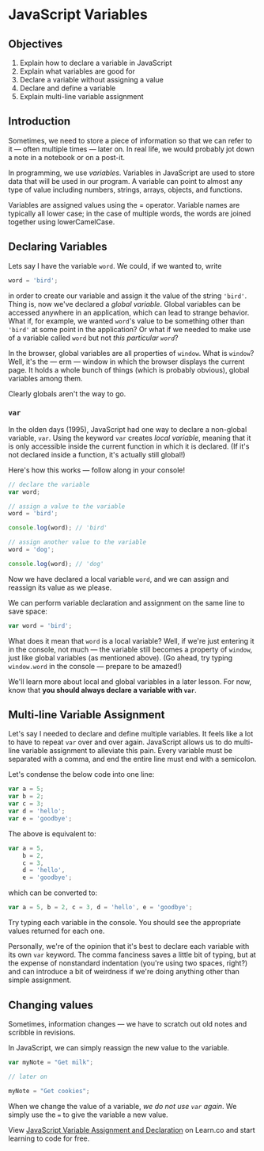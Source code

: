# JavaScript Variables

## Objectives

1. Explain how to declare a variable in JavaScript
2. Explain what variables are good for
3. Declare a variable without assigning a value
4. Declare and define a variable
5. Explain multi-line variable assignment

## Introduction

Sometimes, we need to store a piece of information so that we can refer to it — often multiple times — later on. In real life, we would probably jot down a note in a notebook or on a post-it.

In programming, we use _variables_. Variables in JavaScript are used to store data that will be used in our program. A variable can point to almost any type of value including numbers, strings, arrays, objects, and functions.

Variables are assigned values using the = operator. Variable names are typically all lower case; in the case of multiple words, the words are joined together using lowerCamelCase.


## Declaring Variables

Lets say I have the variable `word`. We could, if we wanted to, write

``` javascript
word = 'bird';
```

in order to create our variable and assign it the value of the string `'bird'`. Thing is, now we've declared a _global variable_. Global variables can be accessed anywhere in an application, which can lead to strange behavior. What if, for example, we wanted `word`'s value to be something other than `'bird'` at some point in the application? Or what if we needed to make use of a variable called `word` but not _this particular `word`_?

In the browser, global variables are all properties of `window`. What is `window`? Well, it's the — erm — window in which the browser displays the current page. It holds a whole bunch of things (which is probably obvious), global variables among them.

Clearly globals aren't the way to go.

### `var`

In the olden days (1995), JavaScript had one way to declare a non-global variable, `var`. Using the keyword `var` creates _local variable_, meaning that it is only accessible inside the current function in which it is declared. (If it's not declared inside a function, it's actually still global!)

Here's how this works — follow along in your console!

``` javascript
// declare the variable
var word;

// assign a value to the variable
word = 'bird';

console.log(word); // 'bird'

// assign another value to the variable
word = 'dog';

console.log(word); // 'dog'
```

Now we have declared a local variable `word`, and we can assign and reassign its value as we please.

We can perform variable declaration and assignment on the same line to save space:

``` javascript
var word = 'bird';
```

What does it mean that `word` is a local variable? Well, if we're just entering it in the console, not much — the variable still becomes a property of `window`, just like global variables (as mentioned above). (Go ahead, try typing `window.word` in the console — prepare to be amazed!)

We'll learn more about local and global variables in a later lesson. For now, know that **you should always declare a variable with `var`**.

## Multi-line Variable Assignment

Let's say I needed to declare and define multiple variables. It feels like a lot to have to repeat `var` over and over again. JavaScript allows us to do multi-line variable assignment to alleviate this pain. Every variable must be separated with a comma, and end the entire line must end with a semicolon.

Let's condense the below code into one line:

```javascript
var a = 5;
var b = 2;
var c = 3;
var d = 'hello';
var e = 'goodbye';
```

The above is equivalent to:

```javascript
var a = 5,
    b = 2,
    c = 3,
    d = 'hello',
    e = 'goodbye';
```

which can be converted to:

```javascript
var a = 5, b = 2, c = 3, d = 'hello', e = 'goodbye';
```

Try typing each variable in the console. You should see the appropriate values returned for each one.

Personally, we're of the opinion that it's best to declare each variable with its own `var` keyword. The comma fanciness saves a little bit of typing, but at the expense of nonstandard indentation (you're using two spaces, right?) and can introduce a bit of weirdness if we're doing anything other than simple assignment.

## Changing values

Sometimes, information changes — we have to scratch out old notes and scribble in revisions.

In JavaScript, we can simply reassign the new value to the variable.

``` javascript
var myNote = "Get milk";

// later on

myNote = "Get cookies";
```

When we change the value of a variable, _we do not use `var` again_. We simply use the `=` to give the variable a new value.

<p class='util--hide'>View <a href='https://learn.co/lessons/javascript-intro-to-variable-assignment-and-declaration'>JavaScript Variable Assignment and Declaration</a> on Learn.co and start learning to code for free.</p>
